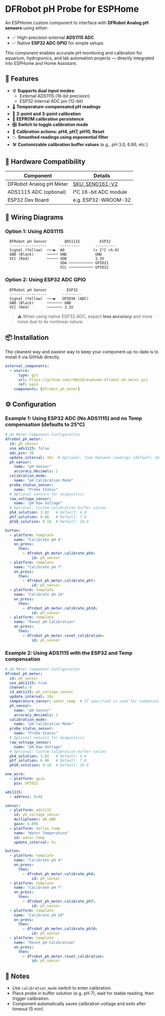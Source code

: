 # DFRobot pH Probe for ESPHome

An ESPHome custom component to interface with **DFRobot Analog pH sensors** using either:
- ✅ High-precision external **ADS1115 ADC**
- ✅ Native **ESP32 ADC GPIO** for simple setups

This component enables accurate pH monitoring and calibration for aquarium, hydroponics, and lab automation projects — directly integrated into ESPHome and Home Assistant.



## 🧪 Features

- ⚙️ **Supports dual input modes**:
  - External ADS1115 (16-bit precision)
  - ESP32 internal ADC pin (12-bit)
- 🌡️ **Temperature-compensated pH readings**
- 🔧 **2-point and 3-point calibration**
- 💾 **EEPROM calibration persistence**
- 🎛️ **Switch to toggle calibration mode**
- 🔄 **Calibration actions: pH4, pH7, pH10, Reset**
- 📉 **Smoothed readings using exponential filter**
- 🛠️ **Customizable calibration buffer values** (e.g., pH 3.0, 6.86, etc.)

## 🧰 Hardware Compatibility

| Component | Details |
|----------|---------|
| DFRobot Analog pH Meter | [SKU: SEN0161-V2](https://www.dfrobot.com/product-1025.html) |
| ADS1115 ADC (optional) | I²C 16-bit ADC module |
| ESP32 Dev Board | e.g. ESP32-WROOM-32 |


## 🔌 Wiring Diagrams

### Option 1: **Using ADS1115**

```
  DFRobot pH Sensor        ADS1115         ESP32
  -----------------      ---------       ---------
  Signal (Yellow)  ───▶  A0             (= I²C ch.0)
  GND (Black)      ───── GND             GND
  VCC (Red)        ───── VDD             3.3V
                         SDA ─────────── GPIO21
                         SCL ─────────── GPIO22
```

### Option 2: **Using ESP32 ADC GPIO**

```
  DFRobot pH Sensor         ESP32
  -----------------       ---------
  Signal (Yellow)  ───▶   GPIO36 (ADC)
  GND (Black)      ─────── GND
  VCC (Red)        ─────── 3.3V
```

> ⚠️ When using native ESP32 ADC, expect **less accuracy** and more noise due to its nonlinear nature.


## 📦 Installation

The cleanest way and easiest way to keep your component up-to-date is to install it via GitHub directly.

```yaml
external_components:
  - source:
      type: git
      url: https://github.com/r0bb10/esphome-dfrobot-ph-meter.git
      ref: main
    components: [dfrobot_ph_meter]
```

## ⚙️ Configuration

### Example 1: Using ESP32 ADC (No ADS1115) and no Temp compensation (defaults to 25°C)
```yaml
# pH Meter Component Configuration
dfrobot_ph_meter:
  id: ph_sensor
  use_ads1115: false 
  adc_pin: 36
  update_interval: 10s  # Optional: Time between readings (default: 10s)
  ph_sensor:
    name: "pH Sensor"
    accuracy_decimals: 2
  calibration_mode:
    name: "pH Calibration Mode"
  probe_status_sensor:
    name: "Probe Status"
  # Optional sensors for diagnostics
  raw_voltage_sensor:
    name: "pH Raw Voltage"
  # Optional: Custom calibration buffer values
  ph4_solution: 3.02   # Default: 4.0
  ph7_solution: 6.86   # Default: 7.0
  ph10_solution: 9.18  # Default: 10.0

button:
  - platform: template
    name: "Calibrate pH 4"
    on_press:
      then:
        - dfrobot_ph_meter.calibrate_ph4:
            id: ph_sensor
  - platform: template
    name: "Calibrate pH 7"
    on_press:
      then:
        - dfrobot_ph_meter.calibrate_ph7:
            id: ph_sensor
  - platform: template
    name: "Calibrate pH 10"
    on_press:
      then:
        - dfrobot_ph_meter.calibrate_ph10:
            id: ph_sensor
  - platform: template
    name: "Reset pH Calibration"
    on_press:
      then:
        - dfrobot_ph_meter.reset_calibration:
            id: ph_sensor
```

### Example 2: Using ADS1115 with the ESP32 and Temp compensation
```yaml
# pH Meter Component Configuration
dfrobot_ph_meter:
  id: ph_sensor
  use_ads1115: true
  channel: 0
  id_ads1115: ph_voltage_sensor
  update_interval: 10s 
  temperature_sensor: water_temp  # If specified is used for compensation
  ph_sensor:
    name: "pH Sensor"
    accuracy_decimals: 2
  calibration_mode:
    name: "pH Calibration Mode"
  probe_status_sensor:
    name: "Probe Status"
  # Optional sensors for diagnostics
  raw_voltage_sensor:
    name: "pH Raw Voltage"
  # Optional: Custom calibration buffer values
  ph4_solution: 3.02   # Default: 4.0
  ph7_solution: 6.86   # Default: 7.0
  ph10_solution: 9.18  # Default: 10.0

one_wire:
  - platform: gpio
    pin: GPIO22

ads1115:
  - address: 0x48

sensor:
  - platform: ads1115
    id: ph_voltage_sensor
    multiplexer: A0_GND
    gain: 4.096
  - platform: dallas_temp
    name: "Water Temperature"
    id: water_temp
    update_interval: 5s

button:
  - platform: template
    name: "Calibrate pH 4"
    on_press:
      then:
        - dfrobot_ph_meter.calibrate_ph4:
            id: ph_sensor
  - platform: template
    name: "Calibrate pH 7"
    on_press:
      then:
        - dfrobot_ph_meter.calibrate_ph7:
            id: ph_sensor
  - platform: template
    name: "Calibrate pH 10"
    on_press:
      then:
        - dfrobot_ph_meter.calibrate_ph10:
            id: ph_sensor
  - platform: template
    name: "Reset pH Calibration"
    on_press:
      then:
        - dfrobot_ph_meter.reset_calibration:
            id: ph_sensor
```

## 🧪 Notes

- Use `calibration_mode` switch to enter calibration.
- Place probe in buffer solution (e.g. pH 7), wait for stable reading, then trigger calibration.
- Component automatically saves calibration voltage and exits after timeout (5 min).
